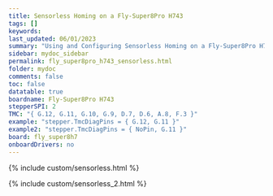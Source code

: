 ```yaml
---
title: Sensorless Homing on a Fly-Super8Pro H743
tags: []
keywords: 
last_updated: 06/01/2023
summary: "Using and Configuring Sensorless Homing on a Fly-Super8Pro H743"
sidebar: mydoc_sidebar
permalink: fly_super8pro_h743_sensorless.html
folder: mydoc
comments: false
toc: false
datatable: true
boardname: Fly-Super8Pro H743
stepperSPI: 2
TMC: "{ G.12, G.11, G.10, G.9, D.7, D.6, A.8, F.3 }"
example: "stepper.TmcDiagPins = { G.12, G.11 }"
example2: "stepper.TmcDiagPins = { NoPin, G.11 }"
board: fly_super8h7
onboardDrivers: no
---
```


{% include custom/sensorless.html %}

{% include custom/sensorless_2.html %}